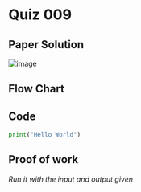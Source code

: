 # Quiz 009

## Paper Solution
![image](https://github.com/user-attachments/assets/2d12b8ed-4a09-4cd5-ae6f-8c9e49eb4bf7)

## Flow Chart
## Code
```.py
print("Hello World")
```
## Proof of work
*Run it with the input and output given*
